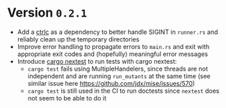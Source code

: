 # Version `0.2.1`

* Add a [ctrlc](https://crates.io/crates/ctrlc) as a dependency to better handle SIGINT in `runner.rs` and
reliably clean up the temporary directories
* Improve error handling to propagate errors to `main.rs` and exit with appropriate
exit codes and (hopefully) meaningful error messages
* Introduce [cargo nextest](https://crates.io/crates/cargo-nextest) to run tests with cargo nextest:
  - `cargo test` fails using MultipleHandelers, since threads are not independent
  and are running `run_mutants` at the same time (see similar issue here https://github.com/jdx/mise/issues/570)
  - `cargo test` is still used in the CI to run doctests since `nextest` does not seem to be able to do it
